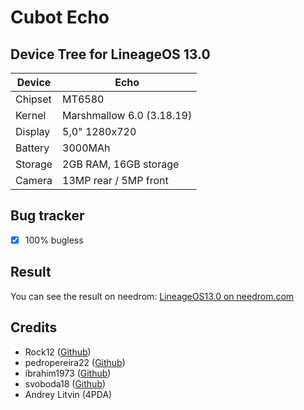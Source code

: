 Cubot Echo
===========
Device Tree for LineageOS 13.0
------------------

| Device | Echo |
| ------ | ------ |
| Chipset | MT6580 |
| Kernel |  Marshmallow 6.0 (3.18.19) |
| Display | 5,0" 1280x720 |
| Battery | 3000MAh |
| Storage |2GB RAM, 16GB storage |
| Camera | 13MP rear / 5MP front |

Bug	tracker
---------------
- [x] 100% bugless

Result
---------------
You can see the result on needrom: [LineageOS13.0 on needrom.com](https://www.needrom.com/download/mm-lineageos-13-2/)

Credits
---------------
* Rock12 ([Github](https://github.com/rock12))
* pedropereira22 ([Github](https://github.com/pedropereira22))
* ibrahim1973 ([Github](https://github.com/ibrahim1973))
* svoboda18 ([Github](https://github.com/svoboda18))
* Andrey Litvin (4PDA)
